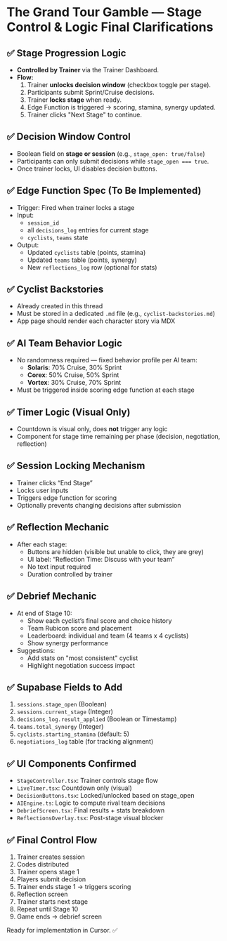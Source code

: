 # The Grand Tour Gamble — Stage Control & Logic Final Clarifications

## ✅ Stage Progression Logic
- **Controlled by Trainer** via the Trainer Dashboard.
- **Flow:**
  1. Trainer **unlocks decision window** (checkbox toggle per stage).
  2. Participants submit Sprint/Cruise decisions.
  3. Trainer **locks stage** when ready.
  4. Edge Function is triggered → scoring, stamina, synergy updated.
  5. Trainer clicks "Next Stage" to continue.

## ✅ Decision Window Control
- Boolean field on **stage or session** (e.g., `stage_open: true/false`)
- Participants can only submit decisions while `stage_open === true`.
- Once trainer locks, UI disables decision buttons.

## ✅ Edge Function Spec (To Be Implemented)
- Trigger: Fired when trainer locks a stage
- Input:
  - `session_id`
  - all `decisions_log` entries for current stage
  - `cyclists`, `teams` state
- Output:
  - Updated `cyclists` table (points, stamina)
  - Updated `teams` table (points, synergy)
  - New `reflections_log` row (optional for stats)

## ✅ Cyclist Backstories
- Already created in this thread
- Must be stored in a dedicated `.md` file (e.g., `cyclist-backstories.md`)
- App page should render each character story via MDX

## ✅ AI Team Behavior Logic
- No randomness required — fixed behavior profile per AI team:
  - **Solaris**: 70% Cruise, 30% Sprint
  - **Corex**: 50% Cruise, 50% Sprint
  - **Vortex**: 30% Cruise, 70% Sprint
- Must be triggered inside scoring edge function at each stage

## ✅ Timer Logic (Visual Only)
- Countdown is visual only, does **not** trigger any logic
- Component for stage time remaining per phase (decision, negotiation, reflection)

## ✅ Session Locking Mechanism
- Trainer clicks “End Stage”
- Locks user inputs
- Triggers edge function for scoring
- Optionally prevents changing decisions after submission

## ✅ Reflection Mechanic
- After each stage:
  - Buttons are hidden (visible but unable to click, they are grey)
  - UI label: “Reflection Time: Discuss with your team”
  - No text input required
  - Duration controlled by trainer

## ✅ Debrief Mechanic
- At end of Stage 10:
  - Show each cyclist’s final score and choice history
  - Team Rubicon score and placement
  - Leaderboard: individual and team (4 teams x 4 cyclists)
  - Show synergy performance
- Suggestions:
  - Add stats on "most consistent" cyclist
  - Highlight negotiation success impact

## ✅ Supabase Fields to Add
1. `sessions.stage_open` (Boolean)
2. `sessions.current_stage` (Integer)
3. `decisions_log.result_applied` (Boolean or Timestamp)
4. `teams.total_synergy` (Integer)
5. `cyclists.starting_stamina` (default: 5)
6. `negotiations_log` table (for tracking alignment)

## ✅ UI Components Confirmed
- `StageController.tsx`: Trainer controls stage flow
- `LiveTimer.tsx`: Countdown only (visual)
- `DecisionButtons.tsx`: Locked/unlocked based on stage_open
- `AIEngine.ts`: Logic to compute rival team decisions
- `DebriefScreen.tsx`: Final results + stats breakdown
- `ReflectionsOverlay.tsx`: Post-stage visual blocker

## ✅ Final Control Flow
1. Trainer creates session
2. Codes distributed
3. Trainer opens stage 1
4. Players submit decision
5. Trainer ends stage 1 → triggers scoring
6. Reflection screen
7. Trainer starts next stage
8. Repeat until Stage 10
9. Game ends → debrief screen

Ready for implementation in Cursor. ✅
